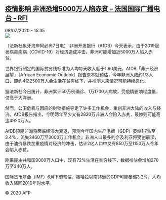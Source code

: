 <!--1594220197000-->
[疫情影响 非洲恐增5000万人陷赤贫 – 法国国际广播电台 - RFI](http://www.rfi.fr//cn/contenu/20200708-%E7%96%AB%E6%83%85%E5%BD%B1%E5%93%8D-%E9%9D%9E%E6%B4%B2%E6%81%90%E5%A2%9E5000%E4%B8%87%E4%BA%BA%E9%99%B7%E8%B5%A4%E8%B4%AB)
------

<div>08/07/2020 - 15:35</div><img src="https://s.rfi.fr/media/display/a8eaf888-c124-11ea-ab15-005056a964fe/w:310/p:16x9/int0019b.200708213501.jpg"><div class="t-content__body u-clearfix"><div class="m-interstitial"></div><p>（法新社象牙海岸阿必尚7日电）    非洲开发银行（AfDB）今天表示，由于2019冠状病毒疾病（COVID-19）对经济造成冲击，非洲可能增加近5000万人陷入赤贫。</p><p>    世界银行制定的国际贫穷线标准为人均每天收入低于1.90美元，AfDB「非洲经济展望」（African Economic Outlook）报告原本就预估，今年非洲大陆约1/3人口，即约4亿2500万人会生活在贫穷线下，并推测未来情况可能持续恶化。</p><p>    据法新社今日统计，非洲累计50万例确诊、1万1700人病故，受疫情影响程度低，仅高于大洋洲。</p><p>    然而，公卫危机与因应的封锁措施夺走了许多工作机会，重创非洲大陆的收入与经济。AfDB报告指出，今明两年至少又有2820万非洲人会陷入赤贫，最惨则可能高达4920万人。</p><p>    AfDB预期非洲将面临经济大衰退，预测今年国内生产毛额（GDP）萎缩1.7%至3.4%，流失2460万至3000万工作机会。非洲人口最多的奈及利亚将受创最深，由于油价暴跌加重疫情对经济的冲击，估计2亿人口中又有850万至1150万人今年会陷入赤贫。</p><p>    刚果民主共和国9000万人口中，现有72%生活在贫穷线下，数据推估会增加270万至340万人。</p><p>    国际货币基金（IMF）6月下旬预估，撒哈拉以南非洲的GDP可能萎缩3.2%，人均收入降回2010年时水平。</p><p class="t-copyright">© 2020 AFP</p>        </div>
